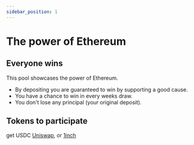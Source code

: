 ```yaml
---
sidebar_position: 1
---
```




# The power of Ethereum

## Everyone wins

This pool showcases the power of Ethereum.  

- By depositing you are guaranteed to win by supporting a good cause.  
- You have a chance to win in every weeks draw.  
- You don't lose any principal (your original deposit).

## Tokens to participate

get USDC [Uniswap](https://app.uniswap.org), or [1inch](https://app.1inch.io)
<!-- get cbETH -->





